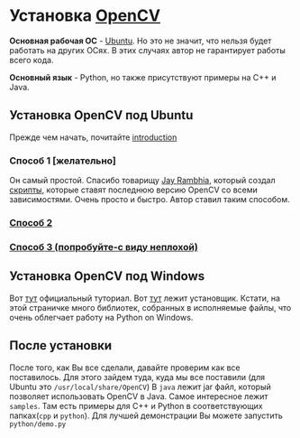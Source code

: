 # Установка [OpenCV][opencv]
__Основная рабочая ОС__ - [Ubuntu][ubuntu]. Но это не значит, что нельзя будет работать на других ОСях. В этих случаях автор не гарантирует работы всего кода.

__Основный язык__ - Python, но также присутствуют примеры на С++ и Java.


## Установка OpenCV под Ubuntu
Прежде чем начать, почитайте [introduction][installing_introduction]

### Способ 1 [желательно]
Он самый простой. Спасибо товарищу [Jay Rambhia][jr], который создал [скрипты][scripts], которые ставят последнюю версию OpenCV со всеми зависимостями. Очень просто и быстро. Автор ставил таким способом.

### [Способ 2][second_variant]

### [Способ 3 (попробуйте-с виду неплохой)][third_variant]

## Установка OpenCV под Windows
Вот [тут][off_installing_opencv_on_windows] официальный туториал. 
Вот [тут][unoff_installing_opencv_on_windows] лежит установщик. Кстати, на этой страничке много библиотек, собранных в исполняемые файлы, что очень облегчает работу на Python on Windows.


## После установки
После того, как Вы все сделали, давайте проверим как все поставилось.
Для этого зайдем туда, куда мы все поставили (для Ubuntu это `/usr/local/share/OpenCV`)
В `java` лежит jar файл, который позволяет использовать OpenCV в Java.
Самое интересное лежит `samples`.
Там есть примеры для С++ и Python в соответствующих папках(`cpp` и `python`). Для лучшей демонстрации Вы можете запустить `python/demo.py` 





<!--LINKS-->
[ubuntu]: http://ubuntu.ru/
[opencv]: http://opencv.org/
[installing_introduction]: http://docs.opencv.org/3.1.0/d0/de3/tutorial_py_intro.html#gsc.tab=0
[jr]: https://github.com/jayrambhia
[scripts]: https://github.com/jayrambhia/Install-OpenCV
[second_variant]: http://milq.github.io/install-opencv-ubuntu-debian/
[off_installing_opencv_on_windows]: http://docs.opencv.org/3.1.0/d5/de5/tutorial_py_setup_in_windows.html#gsc.tab=0
[unoff_installing_opencv_on_windows]: http://www.lfd.uci.edu/~gohlke/pythonlibs/#opencv
[third_variant]: https://github.com/sgjava/install-opencv

